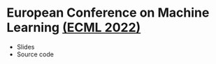 # European Conference on Machine Learning [(ECML 2022)](https://2022.ecmlpkdd.org/)
 
 * Slides
 * Source code
